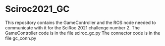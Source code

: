 # Sciroc2021_GC
This repository contains the GameController and the ROS node needed to communicate with it for the SciRoc 2021 challenge number 2.
The GameController code is in the file sciroc_gc.py
The connector code is in the file gc_conn.py
